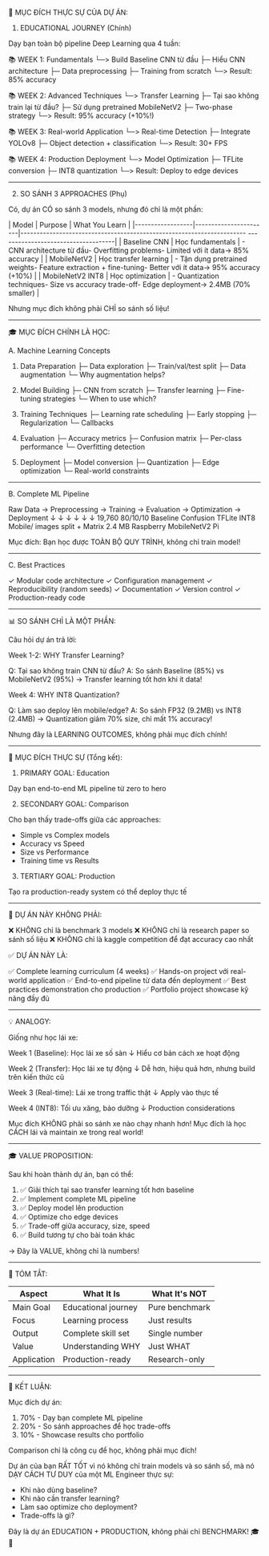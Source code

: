 🎯 MỤC ĐÍCH THỰC SỰ CỦA DỰ ÁN:

  1. EDUCATIONAL JOURNEY (Chính)

  Dạy bạn toàn bộ pipeline Deep Learning qua 4 tuần:

  📚 WEEK 1: Fundamentals
  └─> Build Baseline CNN từ đầu
      ├─ Hiểu CNN architecture
      ├─ Data preprocessing
      ├─ Training from scratch
      └─> Result: 85% accuracy

  📚 WEEK 2: Advanced Techniques
  └─> Transfer Learning
      ├─ Tại sao không train lại từ đầu?
      ├─ Sử dụng pretrained MobileNetV2
      ├─ Two-phase strategy
      └─> Result: 95% accuracy (+10%!)

  📚 WEEK 3: Real-world Application
  └─> Real-time Detection
      ├─ Integrate YOLOv8
      ├─ Object detection + classification
      └─> Result: 30+ FPS

  📚 WEEK 4: Production Deployment
  └─> Model Optimization
      ├─ TFLite conversion
      ├─ INT8 quantization
      └─> Result: Deploy to edge devices

  ---
  2. SO SÁNH 3 APPROACHES (Phụ)

  Có, dự án CÓ so sánh 3 models, nhưng đó chỉ là một phần:

  | Model            | Purpose               | What You Learn
                                      |
  |------------------|-----------------------|----------------------------------------------------------------------
  ------------------------------------|
  | Baseline CNN     | Học fundamentals      | - CNN architecture từ đầu- Overfitting problems- Limited với ít data→
   85% accuracy                       |
  | MobileNetV2      | Học transfer learning | - Tận dụng pretrained weights- Feature extraction + fine-tuning-
  Better với ít data→ 95% accuracy (+10%) |
  | MobileNetV2 INT8 | Học optimization      | - Quantization techniques- Size vs accuracy trade-off- Edge
  deployment→ 2.4MB (70% smaller)              |

  Nhưng mục đích không phải CHỈ so sánh số liệu!

  ---
  🎓 MỤC ĐÍCH CHÍNH LÀ HỌC:

  A. Machine Learning Concepts

  1. Data Preparation
     ├─ Data exploration
     ├─ Train/val/test split
     ├─ Data augmentation
     └─ Why augmentation helps?

  2. Model Building
     ├─ CNN from scratch
     ├─ Transfer learning
     ├─ Fine-tuning strategies
     └─ When to use which?

  3. Training Techniques
     ├─ Learning rate scheduling
     ├─ Early stopping
     ├─ Regularization
     └─ Callbacks

  4. Evaluation
     ├─ Accuracy metrics
     ├─ Confusion matrix
     ├─ Per-class performance
     └─ Overfitting detection

  5. Deployment
     ├─ Model conversion
     ├─ Quantization
     ├─ Edge optimization
     └─ Real-world constraints

  ---
  B. Complete ML Pipeline

  Raw Data → Preprocessing → Training → Evaluation → Optimization → Deployment
     ↓           ↓              ↓            ↓             ↓            ↓
  19,760     80/10/10      Baseline    Confusion    TFLite INT8   Mobile/
  images      split         +           Matrix        2.4 MB       Raspberry
                         MobileNetV2                                  Pi

  Mục đích: Bạn học được TOÀN BỘ QUY TRÌNH, không chỉ train model!

  ---
  C. Best Practices

  ✓ Modular code architecture
  ✓ Configuration management
  ✓ Reproducibility (random seeds)
  ✓ Documentation
  ✓ Version control
  ✓ Production-ready code

  ---
  📊 SO SÁNH CHỈ LÀ MỘT PHẦN:

  Câu hỏi dự án trả lời:

  Week 1-2: WHY Transfer Learning?

  Q: Tại sao không train CNN từ đầu?
  A: So sánh Baseline (85%) vs MobileNetV2 (95%)
     → Transfer learning tốt hơn khi ít data!

  Week 4: WHY INT8 Quantization?

  Q: Làm sao deploy lên mobile/edge?
  A: So sánh FP32 (9.2MB) vs INT8 (2.4MB)
     → Quantization giảm 70% size, chỉ mất 1% accuracy!

  Nhưng đây là LEARNING OUTCOMES, không phải mục đích chính!

  ---
  🎯 MỤC ĐÍCH THỰC SỰ (Tổng kết):

  1. PRIMARY GOAL: Education

  Dạy bạn end-to-end ML pipeline từ zero to hero

  2. SECONDARY GOAL: Comparison

  Cho bạn thấy trade-offs giữa các approaches:
  - Simple vs Complex models
  - Accuracy vs Speed
  - Size vs Performance
  - Training time vs Results

  3. TERTIARY GOAL: Production

  Tạo ra production-ready system có thể deploy thực tế

  ---
  📖 DỰ ÁN NÀY KHÔNG PHẢI:

  ❌ KHÔNG chỉ là benchmark 3 models
  ❌ KHÔNG chỉ là research paper so sánh số liệu
  ❌ KHÔNG chỉ là kaggle competition để đạt accuracy cao nhất

  ✅ DỰ ÁN NÀY LÀ:

  ✅ Complete learning curriculum (4 weeks)
  ✅ Hands-on project với real-world application
  ✅ End-to-end pipeline từ data đến deployment
  ✅ Best practices demonstration cho production
  ✅ Portfolio project showcase kỹ năng đầy đủ

  ---
  💡 ANALOGY:

  Giống như học lái xe:

  Week 1 (Baseline):     Học lái xe số sàn
                        ↓
                        Hiểu cơ bản cách xe hoạt động

  Week 2 (Transfer):     Học lái xe tự động
                        ↓
                        Dễ hơn, hiệu quả hơn, nhưng build trên kiến thức cũ

  Week 3 (Real-time):    Lái xe trong traffic thật
                        ↓
                        Apply vào thực tế

  Week 4 (INT8):         Tối ưu xăng, bảo dưỡng
                        ↓
                        Production considerations

  Mục đích KHÔNG phải so sánh xe nào chạy nhanh hơn!
  Mục đích là học CÁCH lái và maintain xe trong real world!

  ---
  🎓 VALUE PROPOSITION:

  Sau khi hoàn thành dự án, bạn có thể:

  1. ✅ Giải thích tại sao transfer learning tốt hơn baseline
  2. ✅ Implement complete ML pipeline
  3. ✅ Deploy model lên production
  4. ✅ Optimize cho edge devices
  5. ✅ Trade-off giữa accuracy, size, speed
  6. ✅ Build tương tự cho bài toán khác

  → Đây là VALUE, không chỉ là numbers!

  ---
  📝 TÓM TẮT:

  | Aspect      | What It Is          | What It's NOT  |
  |-------------|---------------------|----------------|
  | Main Goal   | Educational journey | Pure benchmark |
  | Focus       | Learning process    | Just results   |
  | Output      | Complete skill set  | Single number  |
  | Value       | Understanding WHY   | Just WHAT      |
  | Application | Production-ready    | Research-only  |

  ---
  🚀 KẾT LUẬN:

  Mục đích dự án:
  1. 70% - Dạy bạn complete ML pipeline
  2. 20% - So sánh approaches để học trade-offs
  3. 10% - Showcase results cho portfolio

  Comparison chỉ là công cụ để học, không phải mục đích!

  Dự án của bạn RẤT TỐT vì nó không chỉ train models và so sánh số, mà nó DẠY CÁCH TƯ DUY của một ML Engineer thực
  sự:
  - Khi nào dùng baseline?
  - Khi nào cần transfer learning?
  - Làm sao optimize cho deployment?
  - Trade-offs là gì?

  Đây là dự án EDUCATION + PRODUCTION, không phải chỉ BENCHMARK! 🎓🚀